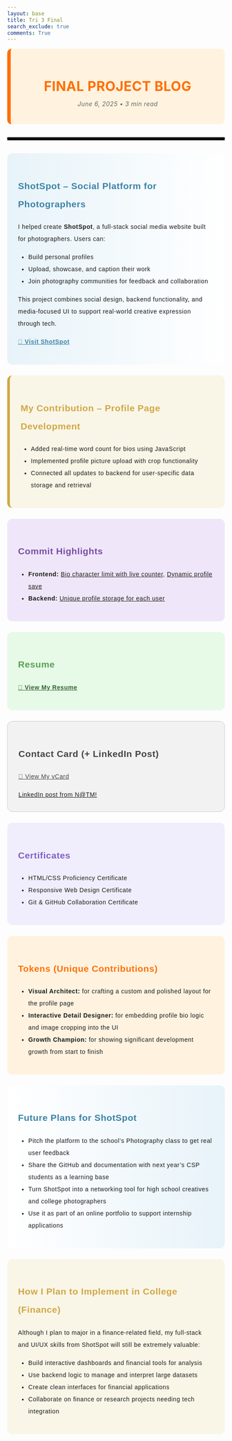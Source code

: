 ```yaml
---
layout: base 
title: Tri 3 Final
search_exclude: true
comments: True
---
```



<div class="final-project-section" style="background-color: #fff3e0; padding: 25px; border-left: 8px solid #ff6f00; border-radius: 10px; letter-spacing: 0.5px;">
  <h2 style="text-align: center; color: #ff6f00; font-size: 2.2em; text-transform: uppercase; font-weight: bold; margin-bottom: 10px;">
    Final Project Blog
  </h2>
  <p style="text-align: center; color: #666; font-style: italic;">June 6, 2025 • 3 min read</p>
</div>

<hr style="border: 3px solid black; margin: 30px 0;">

<section style="font-family: 'Verdana', sans-serif; line-height: 2; letter-spacing: 0.6px;">

  <!-- ShotSpot Summary -->
  <div style="background: linear-gradient(to right, #e7f3f9, #ffffff); padding: 25px; border-radius: 12px; margin-bottom: 25px;">
    <h2 style="color: #3b83a7; font-weight: bold;">ShotSpot – Social Platform for Photographers</h2>
    <p>I helped create <strong>ShotSpot</strong>, a full-stack social media website built for photographers. Users can:</p>
    <ul>
      <li>Build personal profiles</li>
      <li>Upload, showcase, and caption their work</li>
      <li>Join photography communities for feedback and collaboration</li>
    </ul>
    <p>This project combines social design, backend functionality, and media-focused UI to support real-world creative expression through tech.</p>
    <p><a href="https://tvick22.github.io/ShotSpot/" target="_blank" style="color: #3b83a7; font-weight: bold; text-decoration: underline;">🔗 Visit ShotSpot</a></p>
  </div>

  <!-- My Contribution -->
  <div style="background-color: #f9f6e7; padding: 25px; border-radius: 12px; margin-bottom: 25px; border-left: 6px solid #d1a745;">
    <h2 style="color: #d1a745; font-weight: bold;">My Contribution – Profile Page Development</h2>
    <ul>
      <li>Added real-time word count for bios using JavaScript</li>
      <li>Implemented profile picture upload with crop functionality</li>
      <li>Connected all updates to backend for user-specific data storage and retrieval</li>
    </ul>
  </div>

  <!-- Commit Highlights -->
  <div style="background-color: #efe7f9; padding: 25px; border-radius: 12px; margin-bottom: 25px;">
    <h2 style="color: #7b4da6; font-weight: bold;">Commit Highlights</h2>
    <ul>
      <li><strong>Frontend:</strong> <a href="https://github.com/Tvick22/ShotSpot/commit/cc6640746fce640b3d76284777155196cbe1d51d" target="_blank">Bio character limit with live counter</a>, <a href="https://github.com/Tvick22/ShotSpot/commit/cc6640746fce640b3d76284777155196cbe1d51d" target="_blank">Dynamic profile save</a></li>
      <li><strong>Backend:</strong> <a href="https://github.com/Tvick22/ShotSpot-Backend/commit/aca296b2a01843dcea7e002fe7c544946add2b58" target="_blank">Unique profile storage for each user</a></li>
    </ul>
  </div>

  <!-- Resume -->
  <div style="background-color: #e7f9e7; padding: 25px; border-radius: 12px; margin-bottom: 25px;">
    <h2 style="color: #56a056; font-weight: bold;">Resume</h2>
    <p><a href="https://docs.google.com/document/d/1B0QaIhVHb3YUNxqfFN--mV8CDkQpL8ijoGTbB4Keq0s/edit?usp=sharing" target="_blank" style="color: #2d662d; font-weight: bold; text-decoration: underline;">🔗 View My Resume</a></p>
  </div>

  <!-- VCard -->
  <div style="background-color: #f2f2f2; padding: 25px; border-radius: 12px; margin-bottom: 25px; border: 1px solid #ccc;">
    <h2 style="color: #444; font-weight: bold;">Contact Card (+ LinkedIn Post)</h2>
    <p><a href="https://brandonsmurlo.github.io/BrandonSmurlo_website/vcard.html" target="_blank" style="color: #444; text-decoration: underline;">🔗 View My vCard</a></p>

<a href="https://www.linkedin.com/feed/update/urn:li:activity:7336784378057916418/" target="_blank" rel="noopener noreferrer">
  LinkedIn post from N@TM!
</a>


  </div>

  <!-- Certificates -->
  <div style="background-color: #f0eefc; padding: 25px; border-radius: 12px; margin-bottom: 25px;">
    <h2 style="color: #825ec6; font-weight: bold;">Certificates</h2>
    <ul>
      <li>HTML/CSS Proficiency Certificate</li>
      <li>Responsive Web Design Certificate</li>
      <li>Git & GitHub Collaboration Certificate</li>
    </ul>
  </div>

  <!-- Tokens -->
  <div style="background-color: #fff3e0; padding: 25px; border-radius: 12px; margin-bottom: 25px;">
    <h2 style="color: #ff6f00; font-weight: bold;">Tokens (Unique Contributions)</h2>
    <ul>
      <li><strong>Visual Architect:</strong> for crafting a custom and polished layout for the profile page</li>
      <li><strong>Interactive Detail Designer:</strong> for embedding profile bio logic and image cropping into the UI</li>
      <li><strong>Growth Champion:</strong> for showing significant development growth from start to finish</li>
    </ul>
  </div>

  <!-- Future Plans -->
  <div style="background: linear-gradient(to left, #e7f3f9, #ffffff); padding: 25px; border-radius: 12px; margin-bottom: 25px;">
    <h2 style="color: #3b83a7; font-weight: bold;">Future Plans for ShotSpot</h2>
    <ul>
      <li>Pitch the platform to the school’s Photography class to get real user feedback</li>
      <li>Share the GitHub and documentation with next year’s CSP students as a learning base</li>
      <li>Turn ShotSpot into a networking tool for high school creatives and college photographers</li>
      <li>Use it as part of an online portfolio to support internship applications</li>
    </ul>
  </div>

  <!-- College Integration -->
  <div style="background-color: #f9f6e7; padding: 25px; border-radius: 12px;">
    <h2 style="color: #d1a745; font-weight: bold;">How I Plan to Implement in College (Finance)</h2>
    <p>Although I plan to major in a finance-related field, my full-stack and UI/UX skills from ShotSpot will still be extremely valuable:</p>
    <ul>
      <li>Build interactive dashboards and financial tools for analysis</li>
      <li>Use backend logic to manage and interpret large datasets</li>
      <li>Create clean interfaces for financial applications</li>
      <li>Collaborate on finance or research projects needing tech integration</li>
    </ul>
  </div>

</section>

